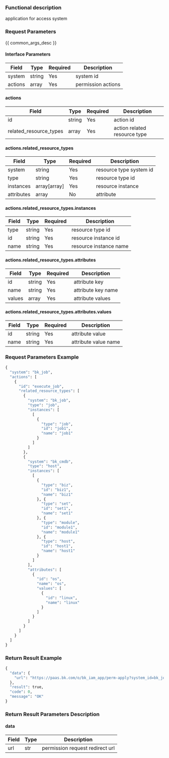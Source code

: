 ### Functional description

application for access system

### Request Parameters

{{ common_args_desc }}

#### Interface Parameters

| Field      |  Type      | Required   |  Description      |
|-----------|------------|--------|------------|
| system |  string  | Yes   | system id |
| actions |  array   | Yes   | permission actions |

#### actions

| Field      |  Type      | Required   |  Description      |
|-----------|------------|--------|------------|
| id    |  string  | Yes   | action id                                                  |
| related_resource_types |  array | Yes | action related resource type |

#### actions.related_resource_types

| Field      |  Type      | Required   |  Description      |
|-----------|------------|--------|------------|
| system |  string  | Yes   | resource type system id                            |
| type | string | Yes | resource type id        |
| instances | array[array] | Yes | resource instance |
| attributes | array | No | attribute |

#### actions.related_resource_types.instances

| Field      |  Type      | Required   |  Description      |
|-----------|------------|--------|------------|
| type |  string  | Yes   | resource type id                            |
| id | string | Yes | resource instance id |
| name | string | Yes | resource instance name |

#### actions.related_resource_types.attributes

| Field      |  Type      | Required   |  Description      |
|-----------|------------|--------|------------|
| id | string | Yes | attribute key |
| name | string | Yes | attribute key name |
| values | array | Yes | attribute values |

#### actions.related_resource_types.attributes.values

| Field      |  Type      | Required   |  Description      |
|-----------|------------|--------|------------|
| id | string | Yes | attribute value |
| name | string | Yes | attribute value name |

### Request Parameters Example

```python
{
  "system": "bk_job",
  "actions": [
    {
      "id": "execute_job",
      "related_resource_types": [
        {
          "system": "bk_job",
          "type": "job",
          "instances": [
            [
              {
                "type": "job",
                "id": "job1",
                "name": "job1"
              }
            ]
          ]
        },
        {
          "system": "bk_cmdb",
          "type": "host",
          "instances": [
            [
              {
                "type": "biz",
                "id": "biz1",
                "name": "biz1"
              }, {
                "type": "set",
                "id": "set1",
                "name": "set1"
              }, {
                "type": "module",
                "id": "module1",
                "name": "module1"
              }, {
                "type": "host",
                "id": "host1",
                "name": "host1"
              }
            ]
          ],
          "attributes": [
            {
              "id": "os",
              "name": "os",
              "values": [
                {
                  "id": "linux",
                  "name": "linux"
                }
              ]
            }
          ]
        }
      ]
    }
  ]
}
```

### Return Result Example

```python
{
  "data": {
    "url": "https://paas.bk.com/o/bk_iam_app/perm-apply?system_id=bk_job&tid=09d432dccac74ec4aa17629f5f83715f"
  },
  "result": true,
  "code": 0,
  "message": "OK"
}
```

### Return Result Parameters Description

#### data

| Field      | Type      | Description      |
|-----------|-----------|-----------|
| url   | str     | permission request redirect url |
